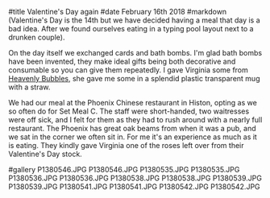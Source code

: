 #title Valentine's Day again
#date February 16th 2018
#markdown
(Valentine's Day is the 14th but we have decided having a meal that day is
a bad idea. After we found ourselves eating in a typing pool layout next to
a drunken couple).

On the day itself we exchanged cards and bath bombs. I'm glad bath bombs have
been invented, they make ideal gifts being both decorative and consumable so
you can give them repeatedly. I gave Virginia some from
[Heavenly Bubbles](https://www.heavenlybubbles.co.uk/), she gave me some in
a splendid plastic transparent mug with a straw.

We had our meal at the Phoenix Chinese restaurant in Histon, opting as we so
often do for Set Meal C. The staff were short-handed, two waitresses were off
sick, and I felt for them as they had to rush around with a nearly full
restaurant. The Phoenix has great oak beams from when it was a pub, and we
sat in the corner we often sit in. For me it's an experience as much as
it is eating. They kindly gave Virginia one of the roses left over from
their Valentine's Day stock.

#gallery
P1380546.JPG	P1380546.JPG
P1380535.JPG	P1380535.JPG
P1380536.JPG	P1380536.JPG
P1380538.JPG	P1380538.JPG
P1380539.JPG	P1380539.JPG
P1380541.JPG	P1380541.JPG
P1380542.JPG	P1380542.JPG
